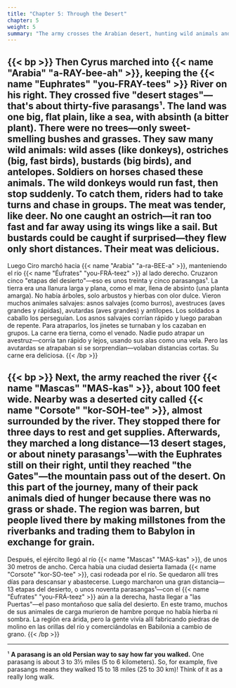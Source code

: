 ```yaml
---
title: "Chapter 5: Through the Desert"
chapter: 5
weight: 5
summary: "The army crosses the Arabian desert, hunting wild animals and struggling to find food."
---
```


{{< bp >}}
Then Cyrus marched into {{< name "Arabia" "a-RAY-bee-ah" >}}, keeping the {{< name "Euphrates" "you-FRAY-tees" >}} River on his right. They crossed five "desert stages"—that's about thirty-five parasangs¹. The land was one big, flat plain, like a sea, with absinth (a bitter plant). There were no trees—only sweet-smelling bushes and grasses. They saw many wild animals: wild asses (like donkeys), ostriches (big, fast birds), bustards (big birds), and antelopes. Soldiers on horses chased these animals. The wild donkeys would run fast, then stop suddenly. To catch them, riders had to take turns and chase in groups. The meat was tender, like deer. No one caught an ostrich—it ran too fast and far away using its wings like a sail. But bustards could be caught if surprised—they flew only short distances. Their meat was delicious.
---
Luego Ciro marchó hacia {{< name "Arabia" "a-ra-BEE-a" >}}, manteniendo el río {{< name "Éufrates" "you-FRÁ-teez" >}} al lado derecho. Cruzaron cinco "etapas del desierto"—eso es unos treinta y cinco parasangas¹. La tierra era una llanura larga y plana, como el mar, llena de absinto (una planta amarga). No había árboles, solo arbustos y hierbas con olor dulce. Vieron muchos animales salvajes: asnos salvajes (como burros), avestruces (aves grandes y rápidas), avutardas (aves grandes) y antílopes. Los soldados a caballo los perseguían. Los asnos salvajes corrían rápido y luego paraban de repente. Para atraparlos, los jinetes se turnaban y los cazaban en grupos. La carne era tierna, como el venado. Nadie pudo atrapar un avestruz—corría tan rápido y lejos, usando sus alas como una vela. Pero las avutardas se atrapaban si se sorprendían—volaban distancias cortas. Su carne era deliciosa.
{{< /bp >}}

{{< bp >}}
Next, the army reached the river {{< name "Mascas" "MAS-kas" >}}, about 100 feet wide. Nearby was a deserted city called {{< name "Corsote" "kor-SOH-tee" >}}, almost surrounded by the river. They stopped there for three days to rest and get supplies. Afterwards, they marched a long distance—13 desert stages, or about ninety parasangs¹—with the Euphrates still on their right, until they reached "the Gates"—the mountain pass out of the desert. On this part of the journey, many of their pack animals died of hunger because there was no grass or shade. The region was barren, but people lived there by making millstones from the riverbanks and trading them to Babylon in exchange for grain.
---
Después, el ejército llegó al río {{< name "Mascas" "MAS-kas" >}}, de unos 30 metros de ancho. Cerca había una ciudad desierta llamada {{< name "Corsote" "kor-SO-tee" >}}, casi rodeada por el río. Se quedaron allí tres días para descansar y abastecerse. Luego marcharon una gran distancia—13 etapas del desierto, o unos noventa parasangas¹—con el {{< name "Éufrates" "you-FRÁ-teez" >}} aún a la derecha, hasta llegar a "las Puertas"—el paso montañoso que salía del desierto. En este tramo, muchos de sus animales de carga murieron de hambre porque no había hierba ni sombra. La región era árida, pero la gente vivía allí fabricando piedras de molino en las orillas del río y comerciándolas en Babilonia a cambio de grano.
{{< /bp >}}

---

¹ **A parasang is an old Persian way to say how far you walked.** One parasang is about 3 to 3½ miles (5 to 6 kilometers). So, for example, five parasangs means they walked 15 to 18 miles (25 to 30 km)! Think of it as a really long walk.
